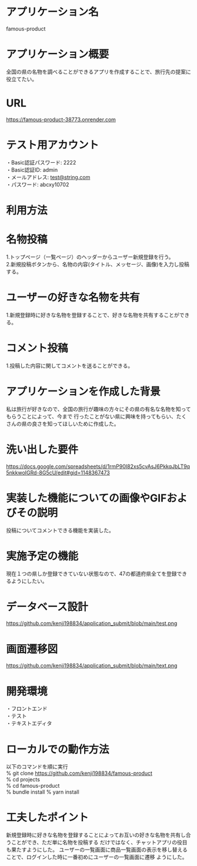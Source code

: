 # アプリケーション名

famous-product

# アプリケーション概要

全国の県の名物を調べることができるアプリを作成することで、旅行先の提案に役立てたい。

# URL

https://famous-product-38773.onrender.com

# テスト用アカウント

・Basic認証パスワード: 2222<br>
・Basic認証ID: admin<br>
・メールアドレス: test@string.com<br>
・パスワード: abcxy10702

# 利用方法

# 名物投稿

1.トップページ（一覧ページ）のヘッダーからユーザー新規登録を行う。<br>
2.新規投稿ボタンから、名物の内容(タイトル、メッセージ、画像)を入力し投稿する。

# ユーザーの好きな名物を共有

1.新規登録時に好きな名物を登録することで、好きな名物を共有することができる。

# コメント投稿

1.投稿した内容に関してコメントを送ることができる。

# アプリケーションを作成した背景

私は旅行が好きなので、全国の旅行が趣味の方々にその県の有名な名物を知ってもらうことによって、今まで
行ったことがない県に興味を持ってもらい、たくさんの県の良さを知ってほしいために作成した。

# 洗い出した要件

https://docs.google.com/spreadsheets/d/1rmP90I82xs5cvAsJ6PkkqJbLT9q5nkkwoIGRd-8G5cU/edit#gid=1148367473

# 実装した機能についての画像やGIFおよびその説明

投稿についてコメントできる機能を実装した。

# 実施予定の機能

現在１つの県しか登録できていない状態なので、47の都道府県全てを登録できるようにしたい。

# データベース設計
  
  https://github.com/kenji198834/application_submit/blob/main/test.png

# 画面遷移図

  https://github.com/kenji198834/application_submit/blob/main/text.png
# 開発環境

・フロントエンド<br>
・テスト<br>
・テキストエディタ

# ローカルでの動作方法

以下のコマンドを順に実行<br>
% git clone https://github.com/kenji198834/famous-product<br>
% cd projects<br>
% cd famous-product<br>
% bundle install
% yarn install

# 工夫したポイント
 
 新規登録時に好きな名物を登録することによってお互いの好きな名物を共有し合うことができ、ただ単に名物を投稿する
 だけではなく、チャットアプリの役目も果たすようにした。
 ユーザーの一覧画面に商品一覧画面の表示を移し替えることで、ログインした時に一番初めにユーザーの一覧画面に遷移
 ようにした。